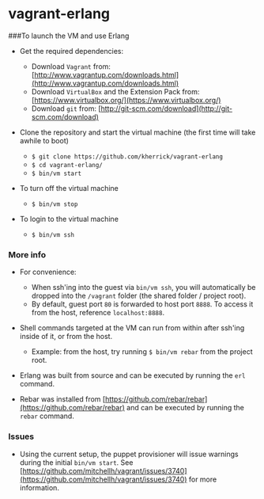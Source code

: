vagrant-erlang
================

###To launch the VM and use Erlang

* Get the required dependencies:
  * Download `Vagrant` from: [http://www.vagrantup.com/downloads.html](http://www.vagrantup.com/downloads.html)
  * Download `VirtualBox` and the Extension Pack from: [https://www.virtualbox.org/](https://www.virtualbox.org/)
  * Download `git` from: [http://git-scm.com/download](http://git-scm.com/download)

* Clone the repository and start the virtual machine (the first time will take awhile to boot)
  * `$ git clone https://github.com/kherrick/vagrant-erlang`
  * `$ cd vagrant-erlang/`
  * `$ bin/vm start`

* To turn off the virtual machine
  * `$ bin/vm stop`

* To login to the virtual machine
  * `$ bin/vm ssh`

### More info

* For convenience:
  * When ssh'ing into the guest via `bin/vm ssh`, you will automatically be dropped into the `/vagrant` folder (the shared folder / project root).
  * By default, guest port `80` is forwarded to host port `8888`. To access it from the host, reference `localhost:8888`.

* Shell commands targeted at the VM can run from within after ssh'ing inside of it, or from the host.
  * Example: from the host, try running `$ bin/vm rebar` from the project root.

* Erlang was built from source and can be executed by running the `erl` command.

* Rebar was installed from [https://github.com/rebar/rebar](https://github.com/rebar/rebar) and can be executed by running the `rebar` command.

### Issues

* Using the current setup, the puppet provisioner will issue warnings during the initial `bin/vm start`. See [https://github.com/mitchellh/vagrant/issues/3740](https://github.com/mitchellh/vagrant/issues/3740) for more information.

